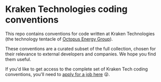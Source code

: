 # Kraken Technologies coding conventions

This repo contains conventions for code written at Kraken Technologies (the
technology tentacle of [Octopus Energy Group][group]).

These conventions are a curated subset of the full collection, chosen for their
relevance to external developers and companies. We hope you find them useful.

If you'd like to get access to
the complete set of Kraken Tech coding conventions, you'll need to [apply for a job
here][jobs] 😜.

[group]: https://octopusenergy.group/
[jobs]: https://kraken.tech/jobs